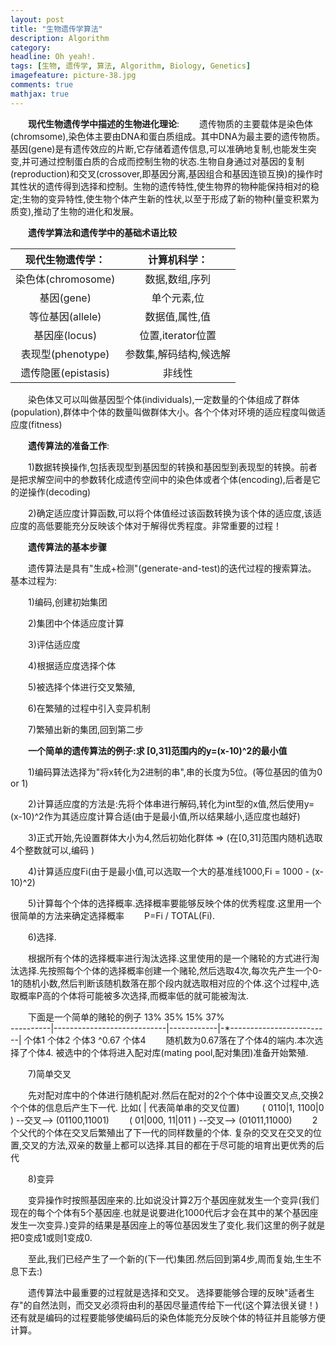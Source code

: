 ```yaml
---
layout: post
title: "生物遗传学算法"
description: Algorithm
category: 
headline: Oh yeah!.
tags: [生物, 遗传学, 算法, Algorithm, Biology, Genetics]
imagefeature: picture-38.jpg
comments: true
mathjax: true
---
```


　　**现代生物遗传学中描述的生物进化理论**: 
　　遗传物质的主要载体是染色体(chromsome),染色体主要由DNA和蛋白质组成。其中DNA为最主要的遗传物质。 基因(gene)是有遗传效应的片断,它存储着遗传信息,可以准确地复制,也能发生突变,并可通过控制蛋白质的合成而控制生物的状态.生物自身通过对基因的复制(reproduction)和交叉(crossover,即基因分离,基因组合和基因连锁互换)的操作时其性状的遗传得到选择和控制。生物的遗传特性,使生物界的物种能保持相对的稳定;生物的变异特性,使生物个体产生新的性状,以至于形成了新的物种(量变积累为质变),推动了生物的进化和发展。 

　　**遗传学算法和遗传学中的基础术语比较** 

|现代生物遗传学：   |计算机科学：           |
|:-:                |:-:                    |
|染色体(chromosome) |数据,数组,序列         | 
|基因(gene)         |单个元素,位            |
|等位基因(allele)   |数据值,属性,值         |
|基因座(locus)      |位置,iterator位置      |
|表现型(phenotype)  |参数集,解码结构,候选解 |
|遗传隐匿(epistasis)|非线性                 |

　　染色体又可以叫做基因型个体(individuals),一定数量的个体组成了群体(population),群体中个体的数量叫做群体大小。各个个体对环境的适应程度叫做适应度(fitness) 

　　**遗传算法的准备工作**:  

　　1)数据转换操作,包括表现型到基因型的转换和基因型到表现型的转换。前者是把求解空间中的参数转化成遗传空间中的染色体或者个体(encoding),后者是它的逆操作(decoding)  

　　2)确定适应度计算函数,可以将个体值经过该函数转换为该个体的适应度,该适应度的高低要能充分反映该个体对于解得优秀程度。非常重要的过程！ 

　　**遗传算法的基本步骤**  

　　遗传算法是具有"生成+检测"(generate-and-test)的迭代过程的搜索算法。 基本过程为:  

　　1)编码,创建初始集团  

　　2)集团中个体适应度计算  

　　3)评估适应度  

　　4)根据适应度选择个体  

　　5)被选择个体进行交叉繁殖,  

　　6)在繁殖的过程中引入变异机制  

　　7)繁殖出新的集团,回到第二步 
 

　　**一个简单的遗传算法的例子:求 [0,31]范围内的y=(x-10)^2的最小值**  

　　1)编码算法选择为"将x转化为2进制的串",串的长度为5位。(等位基因的值为0 or 1)  

　　2)计算适应度的方法是:先将个体串进行解码,转化为int型的x值,然后使用y=(x-10)^2作为其适应度计算合适(由于是最小值,所以结果越小,适应度也越好)  

　　3)正式开始,先设置群体大小为4,然后初始化群体 => (在[0,31]范围内随机选取4个整数就可以,编码 ) 

　　4)计算适应度Fi(由于是最小值,可以选取一个大的基准线1000,Fi = 1000 - (x-10)^2)  

　　5)计算每个个体的选择概率.选择概率要能够反映个体的优秀程度.这里用一个很简单的方法来确定选择概率 
　　P=Fi / TOTAL(Fi).  

　　6)选择.  

　　根据所有个体的选择概率进行淘汰选择.这里使用的是一个赌轮的方式进行淘汰选择.先按照每个个体的选择概率创建一个赌轮,然后选取4次,每次先产生一个0-1的随机小数,然后判断该随机数落在那个段内就选取相对应的个体.这个过程中,选取概率P高的个体将可能被多次选择,而概率低的就可能被淘汰. 

　　下面是一个简单的赌轮的例子 
   13%               35%                    15%                 37%        
----------|----------------------------|------------|-*-------------------------| 
   个体1              个体2                  个体3    ^0.67    个体4 
　　随机数为0.67落在了个体4的端内.本次选择了个体4. 被选中的个体将进入配对库(mating pool,配对集团)准备开始繁殖.  

　　7)简单交叉  

　　先对配对库中的个体进行随机配对.然后在配对的2个个体中设置交叉点,交换2个个体的信息后产生下一代. 比如( | 代表简单串的交叉位置) 
　　 ( 0110|1, 1100|0 ) --交叉--> (01100,11001) 
 　　( 01|000, 11|011 ) --交叉--> (01011,11000) 
　　2个父代的个体在交叉后繁殖出了下一代的同样数量的个体. 复杂的交叉在交叉的位置,交叉的方法,双亲的数量上都可以选择.其目的都在于尽可能的培育出更优秀的后
 代  

　　8)变异 

　　变异操作时按照基因座来的.比如说没计算2万个基因座就发生一个变异(我们现在的每个个体有5个基因座.也就是说要进化1000代后才会在其中的某个基因座发生一次变异.)变异的结果是基因座上的等位基因发生了变化.我们这里的例子就是把0变成1或则1变成0. 

　　至此,我们已经产生了一个新的(下一代)集团.然后回到第4步,周而复始,生生不息下去:) 

　　遗传算法中最重要的过程就是选择和交叉。 选择要能够合理的反映"适者生存"的自然法则，而交叉必须将由利的基因尽量遗传给下一代(这个算法很关键！) 还有就是编码的过程要能够使编码后的染色体能充分反映个体的特征并且能够方便计算。
